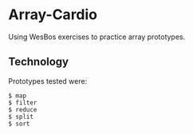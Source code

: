 # Array-Cardio

Using WesBos exercises to practice array prototypes.

## Technology

Prototypes tested were:

```
$ map
$ filter
$ reduce
$ split
$ sort
```
